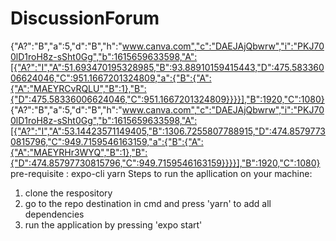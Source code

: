 # DiscussionForum
{"A?":"B","a":5,"d":"B","h":"www.canva.com","c":"DAEJAjQbwrw","i":"PKJ700lD1roH8z-sSht0Gg","b":1615659633598,"A":[{"A?":"I","A":51.693470195328985,"B":93.88910159415443,"D":475.58336006624046,"C":951.1667201324809,"a":{"B":{"A":{"A":"MAEYRCvRQLU","B":1},"B":{"D":475.58336006624046,"C":951.1667201324809}}}}],"B":1920,"C":1080}
{"A?":"B","a":5,"d":"B","h":"www.canva.com","c":"DAEJAjQbwrw","i":"PKJ700lD1roH8z-sSht0Gg","b":1615659633598,"A":[{"A?":"I","A":53.14423571149405,"B":1306.7255807788915,"D":474.85797730815796,"C":949.7159546163159,"a":{"B":{"A":{"A":"MAEYRHr3WYQ","B":1},"B":{"D":474.85797730815796,"C":949.7159546163159}}}}],"B":1920,"C":1080}
pre-requisite :
  expo-cli
  yarn
Steps to run the apllication on your machine:

1. clone the respository
2. go to the repo destination in cmd and press 'yarn' to add all dependencies
3. run the application by pressing 'expo start'
